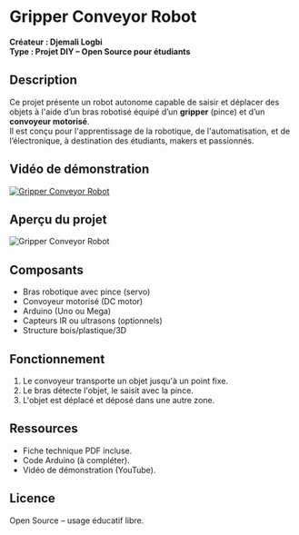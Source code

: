 # Gripper Conveyor Robot

**Créateur : Djemali Logbi**  
**Type : Projet DIY – Open Source pour étudiants**

## Description
Ce projet présente un robot autonome capable de saisir et déplacer des objets à l'aide d’un bras robotisé équipé d’un **gripper** (pince) et d’un **convoyeur motorisé**.  
Il est conçu pour l'apprentissage de la robotique, de l'automatisation, et de l’électronique, à destination des étudiants, makers et passionnés.

## Vidéo de démonstration

[![Gripper Conveyor Robot](https://img.youtube.com/vi/TON_CODE_YOUTUBE/maxresdefault.jpg)](https://www.youtube.com/watch?v=TON_CODE_YOUTUBE)

## Aperçu du projet

![Gripper Conveyor Robot](images/photo_robot.jpg)

## Composants
- Bras robotique avec pince (servo)
- Convoyeur motorisé (DC motor)
- Arduino (Uno ou Mega)
- Capteurs IR ou ultrasons (optionnels)
- Structure bois/plastique/3D

## Fonctionnement
1. Le convoyeur transporte un objet jusqu'à un point fixe.
2. Le bras détecte l'objet, le saisit avec la pince.
3. L'objet est déplacé et déposé dans une autre zone.

## Ressources
- Fiche technique PDF incluse.
- Code Arduino (à compléter).
- Vidéo de démonstration (YouTube).

## Licence
Open Source – usage éducatif libre.

